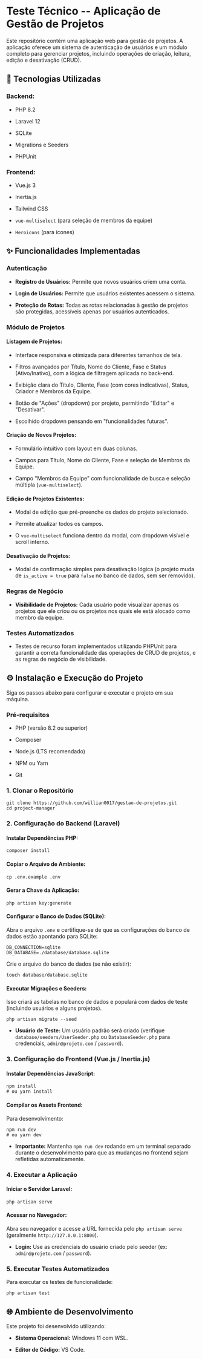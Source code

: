 Teste Técnico -- Aplicação de Gestão de Projetos
===============================================

Este repositório contém uma aplicação web para gestão de projetos. A aplicação oferece um sistema de autenticação de usuários e um módulo completo para gerenciar projetos, incluindo operações de criação, leitura, edição e desativação (CRUD).

🚀 Tecnologias Utilizadas
-------------------------

### Backend:

-   PHP 8.2

-   Laravel 12

-   SQLite

-   Migrations e Seeders

-   PHPUnit

### Frontend:

-   Vue.js 3

-   Inertia.js

-   Tailwind CSS

-   `vue-multiselect` (para seleção de membros da equipe)

-   `Heroicons` (para ícones)

✨ Funcionalidades Implementadas
-------------------------------

### Autenticação

-   **Registro de Usuários:** Permite que novos usuários criem uma conta.

-   **Login de Usuários:** Permite que usuários existentes acessem o sistema.

-   **Proteção de Rotas:** Todas as rotas relacionadas à gestão de projetos são protegidas, acessíveis apenas por usuários autenticados.

### Módulo de Projetos

#### Listagem de Projetos:

-   Interface responsiva e otimizada para diferentes tamanhos de tela.

-   Filtros avançados por Título, Nome do Cliente, Fase e Status (Ativo/Inativo), com a lógica de filtragem aplicada no back-end.

-   Exibição clara do Título, Cliente, Fase (com cores indicativas), Status, Criador e Membros da Equipe.

-   Botão de "Ações" (dropdown) por projeto, permitindo "Editar" e "Desativar".

-   Escolhido dropdown pensando em "funcionalidades futuras".

#### Criação de Novos Projetos:

-   Formulário intuitivo com layout em duas colunas.

-   Campos para Título, Nome do Cliente, Fase e seleção de Membros da Equipe.

-   Campo "Membros da Equipe" com funcionalidade de busca e seleção múltipla (`vue-multiselect`).

#### Edição de Projetos Existentes:

-   Modal de edição que pré-preenche os dados do projeto selecionado.

-   Permite atualizar todos os campos.

-   O `vue-multiselect` funciona dentro da modal, com dropdown visível e scroll interno.

#### Desativação de Projetos:

-   Modal de confirmação simples para desativação lógica (o projeto muda de `is_active = true` para `false` no banco de dados, sem ser removido).

### Regras de Negócio

-   **Visibilidade de Projetos:** Cada usuário pode visualizar apenas os projetos que ele criou ou os projetos nos quais ele está alocado como membro da equipe.

### Testes Automatizados

-   Testes de recurso foram implementados utilizando PHPUnit para garantir a correta funcionalidade das operações de CRUD de projetos, e as regras de negócio de visibilidade.

⚙️ Instalação e Execução do Projeto
-----------------------------------

Siga os passos abaixo para configurar e executar o projeto em sua máquina.

### Pré-requisitos

-   PHP (versão 8.2 ou superior)

-   Composer

-   Node.js (LTS recomendado)

-   NPM ou Yarn

-   Git

### 1\. Clonar o Repositório

```
git clone https://github.com/willian0017/gestao-de-projetos.git
cd project-manager
```

### 2\. Configuração do Backend (Laravel)

#### Instalar Dependências PHP:

```
composer install
```

#### Copiar o Arquivo de Ambiente:

```
cp .env.example .env
```

#### Gerar a Chave da Aplicação:

```
php artisan key:generate
```

#### Configurar o Banco de Dados (SQLite):

Abra o arquivo `.env` e certifique-se de que as configurações do banco de dados estão apontando para SQLite:

```
DB_CONNECTION=sqlite
DB_DATABASE=./database/database.sqlite
```

Crie o arquivo do banco de dados (se não existir):

```
touch database/database.sqlite
```

#### Executar Migrações e Seeders:

Isso criará as tabelas no banco de dados e populará com dados de teste (incluindo usuários e alguns projetos).

```
php artisan migrate --seed
```

-   **Usuário de Teste:** Um usuário padrão será criado (verifique `database/seeders/UserSeeder.php` ou `DatabaseSeeder.php` para credenciais, `admin@projeto.com` / `password`).

### 3\. Configuração do Frontend (Vue.js / Inertia.js)

#### Instalar Dependências JavaScript:

```
npm install
# ou yarn install
```

#### Compilar os Assets Frontend:

Para desenvolvimento:

```
npm run dev
# ou yarn dev
```

-   **Importante:** Mantenha `npm run dev` rodando em um terminal separado durante o desenvolvimento para que as mudanças no frontend sejam refletidas automaticamente.

### 4\. Executar a Aplicação

#### Iniciar o Servidor Laravel:

```
php artisan serve
```

#### Acessar no Navegador:

Abra seu navegador e acesse a URL fornecida pelo `php artisan serve` (geralmente `http://127.0.0.1:8000`).

-   **Login:** Use as credenciais do usuário criado pelo seeder (ex: `admin@projeto.com` / `password`).

### 5\. Executar Testes Automatizados

Para executar os testes de funcionalidade:

```
php artisan test
```

🌐 Ambiente de Desenvolvimento
------------------------------

Este projeto foi desenvolvido utilizando:

-   **Sistema Operacional:** Windows 11 com WSL.

-   **Editor de Código:** VS Code.
